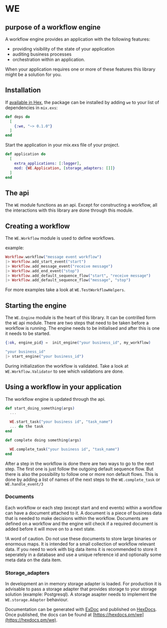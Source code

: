 # WE

## purpose of a workflow engine

A workflow engine provides an application with the following features:
* providing visibility of the state of your application
* auditing business processes
* orchestration within an application.

When your application requires one or more of these features this library might be a solution for you.


## Installation

If [available in Hex](https://hex.pm/docs/publish), the package can be installed
by adding `we` to your list of dependencies in `mix.exs`:

```elixir
def deps do
  [
    {:we, "~> 0.1.0"}
  ]
end
```

Start the application in your mix.exs file of your project.

```elixir
def application do
  [
    extra_applications: [:logger],
    mod: {WE.Application, [storage_adapters: []]}
  ]
end
```

## The api

The `WE` module functions as an api. Except for constructing a workflow, all the interactions with this library are done through this module.

## Creating a workflow

The `WE.Workflow` module is used to define workflows. 

example:
```elixir
Workflow.workflow("message event workflow")
|> Workflow.add_start_event("start")
|> Workflow.add_message_event("receive message")
|> Workflow.add_end_event("stop")
|> Workflow.add_default_sequence_flow("start", "receive message")
|> Workflow.add_default_sequence_flow("message", "stop")
```

For more examples take a look at `WE.TestWorkflowHelpers`.

## Starting the engine

The `WE.Engine` module is the heart of this library. It can be contrilled form the `WE` api module.
There are two steps that need to be taken before a workflow is running. The engine needs to be initialised and after
this is one it needs to be started.

```elixir
{:ok, engine_pid} =  init_engine("your business_id", my_workflow)

"your business_id"
|> start_engine("your business_id")

```

During initialization the workflow is validated. Take a look at `WE.Workflow.Validator` to see which validations are done.

## Using a workflow in your application

The workflow engine is updated through the api.

```elixir
def start_doing_something(args)
  ...

  WE.start_task("your business id", "task_name")
  ... do the task
end

def complete doing something(args)

  WE.complete_task("your business id", "task_name")
end
```

After a step in the workflow is done there are two ways to go to the next step. The first one is just follow the outgoing 
default sequence flow. But there is also the possibility to follow one or more non default flows. This is done by adding 
a list of names of the next steps to the `WE.complete_task` or `WE.handle_event/3`

### Documents

Each workflow or each step (except start and end events) within a workflow can have a document attached to it. A document is a piece of business data that is needed to make decisions within the workflow. Documents are defined on a workflow and the engine will check if a required document is 
added before it will move on to a next state.

!A word of caution. Do not use these documents to store large binaries or enormous maps. It is intended for a small collection of workflow relevant
data. If you need to work with big data items it is recommended to store it seperately in a database and use a unique reference id and optionally some meta data on the data item.

### Storage_adapters
  In development an in memory storage adapter is loaded. For production it is advisable to pass a storage adapter that
  provides storage to your storage solution (example: Postgresql). A storage asapter needs to implement the `WE.storage.Adapter` behaviour.


Documentation can be generated with [ExDoc](https://github.com/elixir-lang/ex_doc)
and published on [HexDocs](https://hexdocs.pm). Once published, the docs can
be found at [https://hexdocs.pm/we](https://hexdocs.pm/we).

